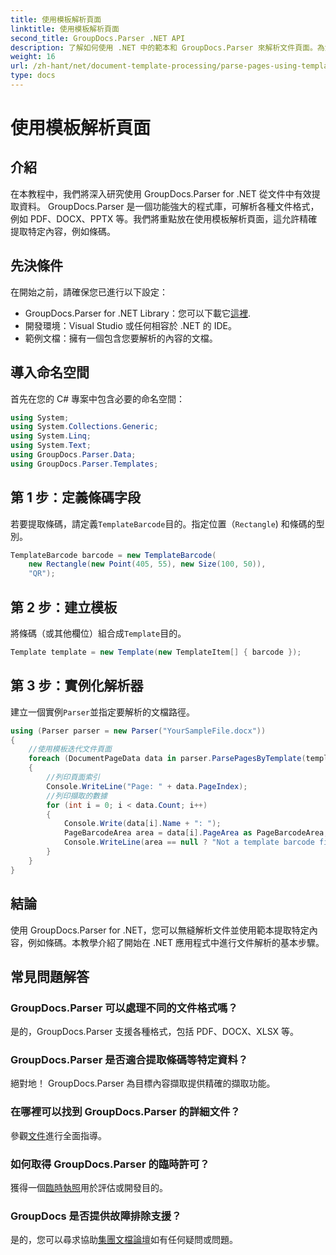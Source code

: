 ```yaml
---
title: 使用模板解析頁面
linktitle: 使用模板解析頁面
second_title: GroupDocs.Parser .NET API
description: 了解如何使用 .NET 中的範本和 GroupDocs.Parser 來解析文件頁面。為您的應用程式高效提取特定內容。
weight: 16
url: /zh-hant/net/document-template-processing/parse-pages-using-templates/
type: docs
---
```

# 使用模板解析頁面

## 介紹
在本教程中，我們將深入研究使用 GroupDocs.Parser for .NET 從文件中有效提取資料。 GroupDocs.Parser 是一個功能強大的程式庫，可解析各種文件格式，例如 PDF、DOCX、PPTX 等。我們將重點放在使用模板解析頁面，這允許精確提取特定內容，例如條碼。
## 先決條件
在開始之前，請確保您已進行以下設定：
-  GroupDocs.Parser for .NET Library：您可以下載它[這裡](https://releases.groupdocs.com/parser/net/).
- 開發環境：Visual Studio 或任何相容於 .NET 的 IDE。
- 範例文檔：擁有一個包含您要解析的內容的文檔。

## 導入命名空間
首先在您的 C# 專案中包含必要的命名空間：
```csharp
using System;
using System.Collections.Generic;
using System.Linq;
using System.Text;
using GroupDocs.Parser.Data;
using GroupDocs.Parser.Templates;
```
## 第 1 步：定義條碼字段
若要提取條碼，請定義`TemplateBarcode`目的。指定位置（`Rectangle`) 和條碼的型別。
```csharp
TemplateBarcode barcode = new TemplateBarcode(
    new Rectangle(new Point(405, 55), new Size(100, 50)),
    "QR");
```
## 第 2 步：建立模板
將條碼（或其他欄位）組合成`Template`目的。
```csharp
Template template = new Template(new TemplateItem[] { barcode });
```
## 第 3 步：實例化解析器
建立一個實例`Parser`並指定要解析的文檔路徑。
```csharp
using (Parser parser = new Parser("YourSampleFile.docx"))
{
    //使用模板迭代文件頁面
    foreach (DocumentPageData data in parser.ParsePagesByTemplate(template))
    {
        //列印頁面索引
        Console.WriteLine("Page: " + data.PageIndex);
        //列印擷取的數據
        for (int i = 0; i < data.Count; i++)
        {
            Console.Write(data[i].Name + ": ");
            PageBarcodeArea area = data[i].PageArea as PageBarcodeArea;
            Console.WriteLine(area == null ? "Not a template barcode field" : area.Value);
        }
    }
}
```

## 結論
使用 GroupDocs.Parser for .NET，您可以無縫解析文件並使用範本提取特定內容，例如條碼。本教學介紹了開始在 .NET 應用程式中進行文件解析的基本步驟。

## 常見問題解答
### GroupDocs.Parser 可以處理不同的文件格式嗎？
是的，GroupDocs.Parser 支援各種格式，包括 PDF、DOCX、XLSX 等。
### GroupDocs.Parser 是否適合提取條碼等特定資料？
絕對地！ GroupDocs.Parser 為目標內容擷取提供精確的擷取功能。
### 在哪裡可以找到 GroupDocs.Parser 的詳細文件？
參觀[文件](https://tutorials.groupdocs.com/parser/net/)進行全面指導。
### 如何取得 GroupDocs.Parser 的臨時許可？
獲得一個[臨時執照](https://purchase.groupdocs.com/temporary-license/)用於評估或開發目的。
### GroupDocs 是否提供故障排除支援？
是的，您可以尋求協助[集團文檔論壇](https://forum.groupdocs.com/c/parser/17)如有任何疑問或問題。